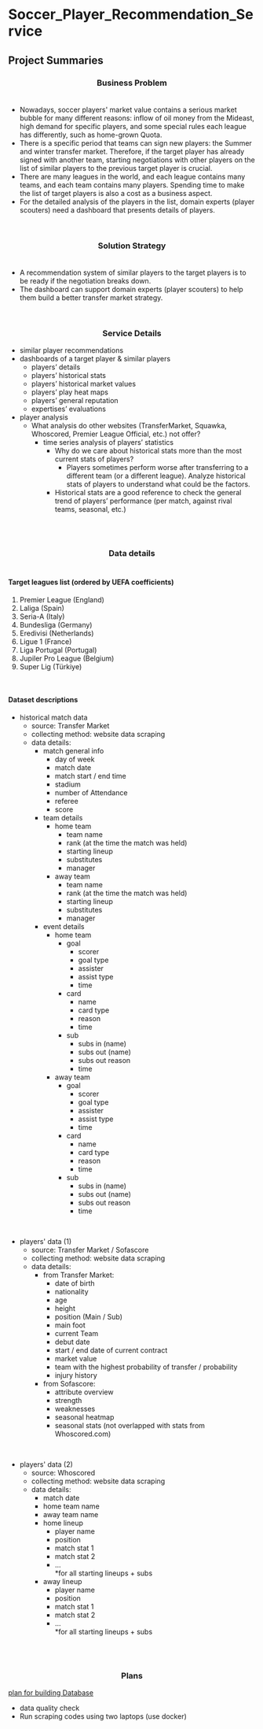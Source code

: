 # Soccer_Player_Recommendation_Service

## Project Summaries

### <center> Business Problem</center> <br>
- Nowadays, soccer players' market value contains a serious market bubble for many different reasons: inflow of oil money from the Mideast, high demand for specific players, and some special rules each league has differently, such as home-grown Quota.
- There is a specific period that teams can sign new players: the Summer and winter transfer market. Therefore, if the target player has already signed with another team, starting negotiations with other players on the list of similar players to the previous target player is crucial.
- There are many leagues in the world, and each league contains many teams, and each team contains many players. 
Spending time to make the list of target players is also a cost as a business aspect.
- For the detailed analysis of the players in the list, domain experts (player scouters) need a dashboard that presents details of players.

</br>

### <center> Solution Strategy </center> <br>
- A recommendation system of similar players to the target players is to be ready if the negotiation breaks down.
- The dashboard can support domain experts (player scouters) to help them build a better transfer market strategy.

</br>

### <center> Service Details <br>
- similar player recommendations
- dashboards of a target player & similar players
    - players’ details
    - players’ historical stats
    - players’ historical market values
    - players’ play heat maps
    - players’ general reputation
    - expertises’ evaluations
- player analysis
    - What analysis do other websites (TransferMarket, Squawka, Whoscored, Premier League Official, etc.) not offer?
        - time series analysis of players’ statistics
            - Why do we care about historical stats more than the most current stats of players?
                - Players sometimes perform worse after transferring to a different team (or a different league). Analyze historical stats of players to understand what could be the factors.
            - Historical stats are a good reference to check the general trend of players’ performance (per match, against rival teams, seasonal, etc.) 

<br><br>

### <center> Data details </center> <br>

#### Target leagues list (ordered by UEFA coefficients)
1. Premier League (England)
2. Laliga (Spain)
3. Seria-A (Italy)
4. Bundesliga (Germany)
5. Eredivisi (Netherlands)
6. Ligue 1 (France)
7. Liga Portugal (Portugal)
8. Jupiler Pro League (Belgium)
9. Super Lig (Türkiye)

<br>

#### Dataset descriptions

- historical match data
    - source: Transfer Market
    - collecting method: website data scraping
    - data details:
        - match general info
            - day of week
            - match date
            - match start / end time
            - stadium
            - number of Attendance
            - referee
            - score
        - team details
            - home team
                - team name
                - rank (at the time the match was held)
                - starting lineup
                - substitutes
                - manager
            - away team
                - team name
                - rank (at the time the match was held)
                - starting lineup
                - substitutes
                - manager
        - event details
            - home team
                - goal
                    - scorer
                    - goal type
                    - assister
                    - assist type
                    - time
                - card
                    - name
                    - card type
                    - reason
                    - time
                - sub
                    - subs in (name)
                    - subs out (name)
                    - subs out reason
                    - time
            - away team
                - goal
                    - scorer
                    - goal type
                    - assister
                    - assist type
                    - time
                - card
                    - name
                    - card type
                    - reason
                    - time
                - sub
                    - subs in (name)
                    - subs out (name)
                    - subs out reason
                    - time

<br>

- players' data (1)
    - source: Transfer Market / Sofascore
    - collecting method: website data scraping
    - data details:
        - from Transfer Market:
            - date of birth
            - nationality
            - age
            - height
            - position (Main / Sub)
            - main foot
            - current Team
            - debut date
            - start / end date of current contract
            - market value
            - team with the highest probability of transfer / probability
            - injury history
        - from Sofascore: 
            - attribute overview
            - strength
            - weaknesses
            - seasonal heatmap
            - seasonal stats (not overlapped with stats from Whoscored.com)

<br>

- players' data (2)
    - source: Whoscored
    - collecting method: website data scraping
    - data details:
        - match date
        - home team name 
        - away team name
        - home lineup
            - player name
            - position
            - match stat 1
            - match stat 2 
            - ... <br>
            *for all starting lineups + subs
        - away lineup
            - player name
            - position
            - match stat 1
            - match stat 2 
            - ... <br>
            *for all starting lineups + subs



<br><br>

### <center> Plans </center>

[plan for building Database](./plans/Plan_for_building_DB.md)
- data quality check
- Run scraping codes using two laptops (use docker)
